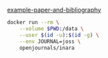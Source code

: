 
[example-paper-and-bibliography](https://joss.readthedocs.io/en/latest/submitting.html#example-paper-and-bibliography) 

```bash
docker run --rm \
    --volume $PWD:/data \
    --user $(id -u):$(id -g) \
    --env JOURNAL=joss \
    openjournals/inara
```
    